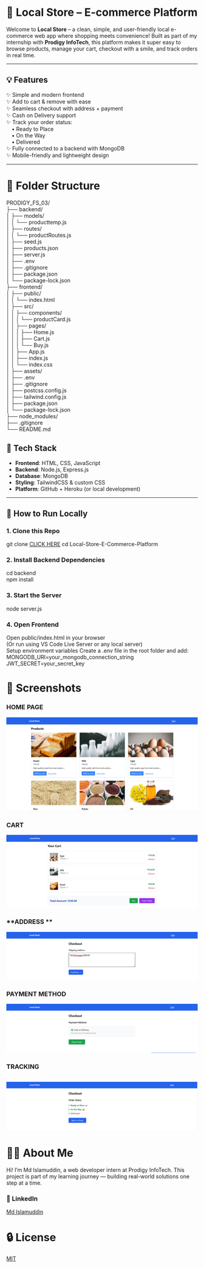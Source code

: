 # 🛒 Local Store – E-commerce Platform  

Welcome to **Local Store** – a clean, simple, and user-friendly local e-commerce web app where shopping meets convenience! Built as part of my internship with **Prodigy InfoTech**, this platform makes it super easy to browse products, manage your cart, checkout with a smile, and track orders in real time.  

---



## 💡 Features  

✨ Simple and modern frontend    
✨ Add to cart & remove with ease   
✨ Seamless checkout with address + payment    
✨ Cash on Delivery support    
✨ Track your order status:    
 • Ready to Place    
 • On the Way  
 • Delivered    
✨ Fully connected to a backend with MongoDB    
✨ Mobile-friendly and lightweight design  

---
# **📁 Folder Structure**
PRODIGY_FS_03/  
├── backend/  
│   ├── models/  
│   │   └── producttemp.js  
│   ├── routes/  
│   │   └── productRoutes.js  
│   ├── seed.js  
│   ├── products.json  
│   ├── server.js  
│   ├── .env  
│   ├── .gitignore  
│   ├── package.json  
│   └── package-lock.json  
├── frontend/  
│   ├── public/  
│   │   └── index.html  
│   ├── src/  
│   │   ├── components/  
│   │   │   └── productCard.js  
│   │   ├── pages/  
│   │   │   ├── Home.js  
│   │   │   ├── Cart.js  
│   │   │   └── Buy.js  
│   │   ├── App.js  
│   │   ├── index.js  
│   │   └── index.css  
│   ├── assets/  
│   ├── .env  
│   ├── .gitignore  
│   ├── postcss.config.js  
│   ├── tailwind.config.js  
│   ├── package.json  
│   └── package-lock.json  
├── node_modules/  
├── .gitignore  
└── README.md    

## 🔧 Tech Stack  

- **Frontend**: HTML, CSS, JavaScript  
- **Backend**: Node.js, Express.js  
- **Database**: MongoDB  
- **Styling**: TailwindCSS & custom CSS  
- **Platform**: GitHub + Heroku (or local development)  

---

## 🚀 How to Run Locally  

### 1. Clone this Repo  
git clone [CLICK HERE](https://github.com/md-islamuddin/Local-Store-E-Commerce-Platform.git)
cd Local-Store-E-Commerce-Platform
### **2. Install Backend Dependencies**        
cd backend  
npm install  
### **3. Start the Server**     
node server.js  
### **4. Open Frontend**   
 Open public/index.html in your browser      
(Or run using VS Code Live Server or any local server)   
Setup environment variables
Create a .env file in the root folder and add:
MONGODB_URI=your_mongodb_connection_string
JWT_SECRET=your_secret_key

# **📸 Screenshots**  
### **HOME PAGE**  
![Screenshot 2025-06-29 124617.png](https://github.com/md-islamuddin/Local-Store-E-Commerce-Platform/blob/main/Screenshot%202025-06-29%20124617.png)
### **CART**  
![](https://github.com/md-islamuddin/Local-Store-E-Commerce-Platform/blob/main/Screenshot%202025-06-29%20124649.png)
### **ADDRESS **  
![](https://github.com/md-islamuddin/Local-Store-E-Commerce-Platform/blob/main/Screenshot%202025-06-29%20124723.png)
### **PAYMENT METHOD**  
![](https://github.com/md-islamuddin/Local-Store-E-Commerce-Platform/blob/main/Screenshot%202025-06-29%20124733.png)
### **TRACKING**  
![](https://github.com/md-islamuddin/Local-Store-E-Commerce-Platform/blob/main/Screenshot%202025-06-29%20124743.png)
---
# **🙋‍♂️ About Me**
Hi! I’m Md Islamuddin, a web developer intern at Prodigy InfoTech.
This project is part of my learning journey — building real-world solutions one step at a time.

### **🔗 LinkedIn**
  [Md Islamuddin](www.linkedin.com/in/md-islamuddin)   
# **🔒 License**
[MIT](https://github.com/md-islamuddin/Local-Store-E-Commerce-Platform/blob/main/LICENSE)
